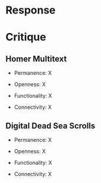 # Response

# Critique

## Homer Multitext

- Permanence: X

- Openness: X

- Functionality: X

- Connectivity: X

## Digital Dead Sea Scrolls

- Permanence: X

- Openness: X

- Functionality: X

- Connectivity: X
